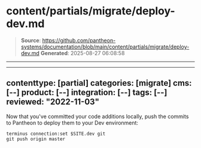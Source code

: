 # content/partials/migrate/deploy-dev.md

> **Source**: https://github.com/pantheon-systems/documentation/blob/main/content/partials/migrate/deploy-dev.md
> **Generated**: 2025-08-27 06:08:58

---

---
contenttype: [partial]
categories: [migrate]
cms: [--]
product: [--]
integration: [--]
tags: [--]
reviewed: "2022-11-03"
---

Now that you've committed your code additions locally, push the commits to Pantheon to deploy them to your Dev environment:

```bash{promptUser: user}
terminus connection:set $SITE.dev git
git push origin master
```
